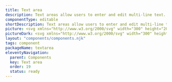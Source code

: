 ```yaml
---
title: Text area
description: Text areas allow users to enter and edit multi-line text. They typically appear in forms.
componentType: editable
shortDescription: Text areas allow users to enter and edit multi-line text.
picture: <svg xmlns="http://www.w3.org/2000/svg" width="300" height="200" fill="none" aria-labelledby="textareaTitle textareaDesc" role="img"><title id="textareaTitle">Illustration of textarea component.</title><desc id="textareaDesc">An illustrated textarea component representing textarea component card.</desc><mask id="a" width="300" height="200" x="0" y="0" maskUnits="userSpaceOnUse" style="mask-type:luminance"><path fill="#fff" d="M298 0H2C.8954 0 0 .8954 0 2v196c0 1.105.8954 2 2 2h296c1.105 0 2-.895 2-2V2c0-1.1046-.895-2-2-2Z"/></mask><g><path fill="#36F" fill-opacity=".04" d="M399.092 53H82.6814C81.7528 53 81 53.7528 81 54.6814v91.1696c0 .928.7528 1.681 1.6814 1.681H399.092c.928 0 1.681-.753 1.681-1.681V54.6814c0-.9286-.753-1.6814-1.681-1.6814Z"/><path fill="#222" d="M98.4375 80.7038V68.3906h1.5579v12.3132h-1.5579Zm4.7805 0v-9.1223h1.276l.132 1.3139h.056c.438-.4379.901-.8008 1.389-1.0886.488-.3003 1.045-.4505 1.671-.4505.963 0 1.664.3066 2.102.9197.45.6007.676 1.4829.676 2.6466v5.7812h-1.54v-5.5747c0-.8509-.137-1.4703-.412-1.8583-.276-.3879-.714-.5818-1.314-.5818-.463 0-.883.1188-1.258.3566-.363.2378-.776.5881-1.239 1.0511v6.6071h-1.539Zm10.265 3.8479V71.5815h1.276l.132 1.0512h.056a7.0614 7.0614 0 0 1 1.351-.901c.501-.2503 1.02-.3754 1.558-.3754 1.177 0 2.071.4254 2.684 1.2764.614.8384.92 1.9646.92 3.3786 0 1.0261-.187 1.9083-.563 2.6466-.363.7383-.845 1.3014-1.445 1.6893-.588.3879-1.233.5819-1.933.5819-.426 0-.851-.0939-1.277-.2816-.413-.1877-.832-.4442-1.257-.7696l.037 1.5955v3.0783h-1.539Zm3.773-4.9178c.751 0 1.37-.3191 1.858-.9573.501-.6507.751-1.5391.751-2.6653 0-1.0011-.188-1.8082-.563-2.4214-.363-.6256-.976-.9385-1.84-.9385-.388 0-.782.1064-1.182.3191-.388.2128-.807.5193-1.258.9198v4.7863c.413.3504.813.6007 1.201.7508.388.1377.732.2065 1.033.2065Zm9.304 1.2952c-.964 0-1.671-.3004-2.121-.901-.451-.6132-.676-1.5016-.676-2.6654v-5.7812h1.558v5.5748c0 .8509.131 1.4703.394 1.8582.275.3879.713.5819 1.314.5819.476 0 .895-.1189 1.258-.3567.375-.2502.776-.6444 1.201-1.1825v-6.4757h1.539v9.1223h-1.276l-.132-1.4265h-.056c-.425.5005-.876.9009-1.351 1.2013-.476.3003-1.026.4505-1.652.4505Zm10.416 0c-.976 0-1.658-.2816-2.046-.8447-.375-.5631-.563-1.2951-.563-2.1961v-5.0492h-1.351v-1.1637l1.426-.0939.188-2.5527h1.295v2.5527h2.459v1.2576h-2.459v5.068c0 .5631.1 1.001.3 1.3139.213.3003.582.4505 1.108.4505.163 0 .338-.0251.525-.0751l.507-.169.301 1.1638c-.251.0876-.526.1627-.826.2252a3.412 3.412 0 0 1-.864.1127Zm9.331 0c-.764 0-1.402-.2253-1.915-.6758-.501-.463-.751-1.1011-.751-1.9145 0-1.0011.444-1.7644 1.333-2.29.901-.5381 2.321-.9135 4.261-1.1262 0-.3879-.057-.757-.169-1.1074-.1-.3504-.288-.6319-.563-.8447-.263-.2252-.645-.3378-1.145-.3378-.526 0-1.02.1001-1.483.3003-.463.2002-.876.4254-1.239.6757l-.601-1.0699c.426-.2753.945-.5381 1.558-.7883.626-.2628 1.302-.3942 2.027-.3942 1.114 0 1.921.3441 2.422 1.0324.5.6757.751 1.5829.751 2.7216v5.5935h-1.277l-.131-1.0887h-.056c-.426.3504-.895.657-1.408.9198-.501.2628-1.039.3942-1.614.3942Zm.45-1.2389c.438 0 .851-.1063 1.239-.3191.388-.2127.801-.513 1.239-.9009v-2.534c-1.514.1877-2.578.4693-3.191.8447-.601.3754-.901.8571-.901 1.4453 0 .513.156.8884.469 1.1262.313.2252.695.3378 1.145.3378Zm6.906 1.0136v-9.1223h1.276l.131 1.6518h.057c.313-.5756.694-1.0324 1.145-1.3702.45-.3379.932-.5068 1.445-.5068.363 0 .688.0626.976.1877l-.3 1.3514c-.15-.05-.288-.0876-.413-.1126-.125-.025-.282-.0375-.469-.0375-.388 0-.795.1564-1.22.4692-.413.3129-.776.8572-1.089 1.633v5.8563h-1.539Zm10.021.2253c-.813 0-1.551-.1877-2.215-.5631-.663-.388-1.188-.9386-1.576-1.6518-.388-.7133-.582-1.5642-.582-2.5528 0-1.001.194-1.8582.582-2.5715.4-.7132.913-1.2638 1.539-1.6517.626-.3879 1.283-.5819 1.971-.5819 1.164 0 2.058.3879 2.684 1.1637.638.7759.957 1.8145.957 3.1159 0 .1627-.006.3253-.019.488 0 .1502-.012.2816-.037.3942h-6.157c.063.9635.363 1.7331.901 2.3087.551.5756 1.264.8634 2.14.8634.438 0 .838-.0625 1.201-.1877a5.6441 5.6441 0 0 0 1.07-.5255l.545 1.0135c-.388.2503-.833.4693-1.333.657-.488.1877-1.045.2816-1.671.2816Zm-2.871-5.5185h4.88c0-.926-.2-1.6267-.601-2.1022-.388-.488-.938-.732-1.652-.732-.638 0-1.213.2502-1.727.7508-.5.488-.8 1.1825-.9 2.0834Zm10.331 5.5185c-.763 0-1.402-.2253-1.915-.6758-.5-.463-.75-1.1011-.75-1.9145 0-1.0011.444-1.7644 1.332-2.29.901-.5381 2.322-.9135 4.261-1.1262 0-.3879-.056-.757-.169-1.1074-.1-.3504-.288-.6319-.563-.8447-.263-.2252-.644-.3378-1.145-.3378-.525 0-1.02.1001-1.483.3003-.463.2002-.876.4254-1.239.6757l-.6-1.0699c.425-.2753.945-.5381 1.558-.7883.625-.2628 1.301-.3942 2.027-.3942 1.114 0 1.921.3441 2.421 1.0324.501.6757.751 1.5829.751 2.7216v5.5935h-1.276l-.132-1.0887h-.056c-.425.3504-.895.657-1.408.9198-.5.2628-1.038.3942-1.614.3942Zm.45-1.2389c.438 0 .851-.1063 1.239-.3191.388-.2127.801-.513 1.239-.9009v-2.534c-1.514.1877-2.578.4693-3.191.8447-.6.3754-.901.8571-.901 1.4453 0 .513.157.8884.47 1.1262.312.2252.694.3378 1.144.3378Z"/><path stroke="#36F" stroke-width="2" d="M399.092 53H82.6814C81.7528 53 81 53.7528 81 54.6814v91.1696c0 .928.7528 1.681 1.6814 1.681H399.092c.928 0 1.681-.753 1.681-1.681V54.6814c0-.9286-.753-1.6814-1.681-1.6814Z"/></g></svg>
pictureDark: <svg xmlns="http://www.w3.org/2000/svg" width="300" height="200" fill="none" aria-labelledby="textareaDarkTitle textareaDarkDesc" role="img"><title id="textareaDarkTitle">Illustration of textarea component.</title><desc id="textareaDarkDesc">An illustrated textarea component representing textarea component card.</desc><g clip-path="url(#a)"><mask id="b" width="300" height="200" x="0" y="0" maskUnits="userSpaceOnUse" style="mask-type:luminance"><path fill="#fff" d="M298 0H2C.89543 0 0 .89543 0 2v196c0 1.105.89543 2 2 2h296c1.105 0 2-.895 2-2V2c0-1.10457-.895-2-2-2Z"/></mask><g><path fill="#36F" fill-opacity=".08" d="M399.092 53H82.6814C81.7528 53 81 53.7528 81 54.6814v91.1696c0 .928.7528 1.681 1.6814 1.681H399.092c.928 0 1.681-.753 1.681-1.681V54.6814c0-.9286-.753-1.6814-1.681-1.6814Z"/><path fill="#F4F4F4" d="M98.4375 80.7038V68.3906h1.5579v12.3132h-1.5579Zm4.7805 0v-9.1223h1.276l.132 1.3139h.056c.438-.4379.901-.8008 1.389-1.0886.488-.3003 1.045-.4505 1.671-.4505.963 0 1.664.3066 2.102.9197.45.6007.676 1.4829.676 2.6466v5.7812h-1.54v-5.5747c0-.8509-.137-1.4703-.412-1.8583-.276-.3879-.714-.5818-1.314-.5818-.463 0-.883.1188-1.258.3566-.363.2378-.776.5881-1.239 1.0511v6.6071h-1.539Zm10.265 3.8479V71.5815h1.276l.132 1.0512h.056c.413-.3504.863-.6507 1.351-.901.501-.2503 1.02-.3754 1.558-.3754 1.177 0 2.071.4254 2.684 1.2764.614.8384.92 1.9646.92 3.3786 0 1.0261-.187 1.9083-.563 2.6466-.363.7383-.845 1.3014-1.445 1.6893-.588.3879-1.233.5819-1.933.5819-.426 0-.851-.0939-1.277-.2816-.413-.1877-.832-.4442-1.257-.7696l.037 1.5955v3.0783h-1.539Zm3.773-4.9178c.751 0 1.37-.3191 1.858-.9573.501-.6507.751-1.5391.751-2.6653 0-1.0011-.188-1.8082-.563-2.4214-.363-.6256-.976-.9385-1.84-.9385-.388 0-.782.1064-1.182.3191-.388.2128-.807.5193-1.258.9198v4.7863c.413.3504.813.6007 1.201.7508.388.1377.732.2065 1.033.2065Zm9.304 1.2952c-.964 0-1.671-.3004-2.121-.901-.451-.6132-.676-1.5016-.676-2.6654v-5.7812h1.558v5.5748c0 .8509.131 1.4703.394 1.8582.275.3879.713.5819 1.314.5819.476 0 .895-.1189 1.258-.3567.375-.2502.776-.6444 1.201-1.1825v-6.4757h1.539v9.1223h-1.276l-.132-1.4265h-.056c-.425.5005-.876.9009-1.351 1.2013-.476.3003-1.026.4505-1.652.4505Zm10.416 0c-.976 0-1.658-.2816-2.046-.8447-.375-.5631-.563-1.2951-.563-2.1961v-5.0492h-1.351v-1.1637l1.426-.0939.188-2.5527h1.295v2.5527h2.459v1.2576h-2.459v5.068c0 .5631.1 1.001.3 1.3139.213.3003.582.4505 1.108.4505.163 0 .338-.0251.525-.0751.188-.0626.357-.1189.507-.169l.301 1.1638c-.251.0876-.526.1627-.826.2252-.288.0751-.576.1127-.864.1127Zm9.331 0c-.764 0-1.402-.2253-1.915-.6758-.501-.463-.751-1.1011-.751-1.9145 0-1.0011.444-1.7644 1.333-2.29.901-.5381 2.321-.9135 4.261-1.1262 0-.3879-.057-.757-.169-1.1074-.1-.3504-.288-.6319-.563-.8447-.263-.2252-.645-.3378-1.145-.3378-.526 0-1.02.1001-1.483.3003-.463.2002-.876.4254-1.239.6757l-.601-1.0699c.426-.2753.945-.5381 1.558-.7883.626-.2628 1.302-.3942 2.027-.3942 1.114 0 1.921.3441 2.422 1.0324.5.6757.751 1.5829.751 2.7216v5.5935h-1.277l-.131-1.0887h-.056c-.426.3504-.895.657-1.408.9198-.501.2628-1.039.3942-1.614.3942Zm.45-1.2389c.438 0 .851-.1063 1.239-.3191.388-.2127.801-.513 1.239-.9009v-2.534c-1.514.1877-2.578.4693-3.191.8447-.601.3754-.901.8571-.901 1.4453 0 .513.156.8884.469 1.1262.313.2252.695.3378 1.145.3378Zm6.906 1.0136v-9.1223h1.276l.131 1.6518h.057c.313-.5756.694-1.0324 1.145-1.3702.45-.3379.932-.5068 1.445-.5068.363 0 .688.0626.976.1877l-.3 1.3514c-.15-.05-.288-.0876-.413-.1126-.125-.025-.282-.0375-.469-.0375-.388 0-.795.1564-1.22.4692-.413.3129-.776.8572-1.089 1.633v5.8563h-1.539Zm10.021.2253c-.813 0-1.551-.1877-2.215-.5631-.663-.388-1.188-.9386-1.576-1.6518-.388-.7133-.582-1.5642-.582-2.5528 0-1.001.194-1.8582.582-2.5715.4-.7132.913-1.2638 1.539-1.6517.626-.3879 1.283-.5819 1.971-.5819 1.164 0 2.058.3879 2.684 1.1637.638.7759.957 1.8145.957 3.1159 0 .1627-.006.3253-.019.488 0 .1502-.012.2816-.037.3942h-6.157c.063.9635.363 1.7331.901 2.3087.551.5756 1.264.8634 2.14.8634.438 0 .838-.0625 1.201-.1877.376-.1376.732-.3128 1.07-.5255l.545 1.0135c-.388.2503-.833.4693-1.333.657-.488.1877-1.045.2816-1.671.2816Zm-2.871-5.5185h4.88c0-.926-.2-1.6267-.601-2.1022-.388-.488-.938-.732-1.652-.732-.638 0-1.213.2502-1.727.7508-.5.488-.8 1.1825-.9 2.0834Zm10.331 5.5185c-.763 0-1.402-.2253-1.915-.6758-.5-.463-.75-1.1011-.75-1.9145 0-1.0011.444-1.7644 1.332-2.29.901-.5381 2.322-.9135 4.261-1.1262 0-.3879-.056-.757-.169-1.1074-.1-.3504-.288-.6319-.563-.8447-.263-.2252-.644-.3378-1.145-.3378-.525 0-1.02.1001-1.483.3003-.463.2002-.876.4254-1.239.6757l-.6-1.0699c.425-.2753.945-.5381 1.558-.7883.625-.2628 1.301-.3942 2.027-.3942 1.114 0 1.921.3441 2.421 1.0324.501.6757.751 1.5829.751 2.7216v5.5935h-1.276l-.132-1.0887h-.056c-.425.3504-.895.657-1.408.9198-.5.2628-1.038.3942-1.614.3942Zm.45-1.2389c.438 0 .851-.1063 1.239-.3191.388-.2127.801-.513 1.239-.9009v-2.534c-1.514.1877-2.578.4693-3.191.8447-.6.3754-.901.8571-.901 1.4453 0 .513.157.8884.47 1.1262.312.2252.694.3378 1.144.3378Z"/><path stroke="#5985FF" stroke-width="2" d="M399.092 53H82.6814C81.7528 53 81 53.7528 81 54.6814v91.1696c0 .928.7528 1.681 1.6814 1.681H399.092c.928 0 1.681-.753 1.681-1.681V54.6814c0-.9286-.753-1.6814-1.681-1.6814Z"/></g></g><defs><clipPath id="a"><path fill="#fff" d="M0 0h300v200H0z"/></clipPath></defs></svg>
layout: "components/components.njk"
tags: component
packageName: textarea
eleventyNavigation:
  parent: Components
  key: Text area
  order: 19
  status: ready
---
```


